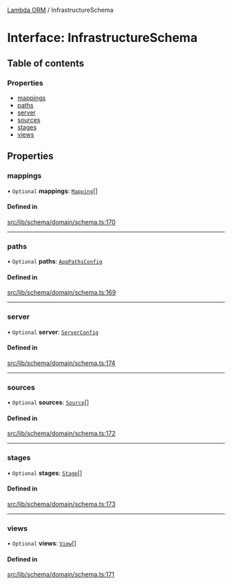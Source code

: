 [Lambda ORM](../README.md) / InfrastructureSchema

# Interface: InfrastructureSchema

## Table of contents

### Properties

- [mappings](InfrastructureSchema.md#mappings)
- [paths](InfrastructureSchema.md#paths)
- [server](InfrastructureSchema.md#server)
- [sources](InfrastructureSchema.md#sources)
- [stages](InfrastructureSchema.md#stages)
- [views](InfrastructureSchema.md#views)

## Properties

### mappings

• `Optional` **mappings**: [`Mapping`](Mapping.md)[]

#### Defined in

[src/lib/schema/domain/schema.ts:170](https://github.com/lambda-orm/lambdaorm-base/blob/607e1fafed50a330f31ab43c22ecec31e40b455d/src/lib/schema/domain/schema.ts#L170)

___

### paths

• `Optional` **paths**: [`AppPathsConfig`](AppPathsConfig.md)

#### Defined in

[src/lib/schema/domain/schema.ts:169](https://github.com/lambda-orm/lambdaorm-base/blob/607e1fafed50a330f31ab43c22ecec31e40b455d/src/lib/schema/domain/schema.ts#L169)

___

### server

• `Optional` **server**: [`ServerConfig`](ServerConfig.md)

#### Defined in

[src/lib/schema/domain/schema.ts:174](https://github.com/lambda-orm/lambdaorm-base/blob/607e1fafed50a330f31ab43c22ecec31e40b455d/src/lib/schema/domain/schema.ts#L174)

___

### sources

• `Optional` **sources**: [`Source`](Source.md)[]

#### Defined in

[src/lib/schema/domain/schema.ts:172](https://github.com/lambda-orm/lambdaorm-base/blob/607e1fafed50a330f31ab43c22ecec31e40b455d/src/lib/schema/domain/schema.ts#L172)

___

### stages

• `Optional` **stages**: [`Stage`](Stage.md)[]

#### Defined in

[src/lib/schema/domain/schema.ts:173](https://github.com/lambda-orm/lambdaorm-base/blob/607e1fafed50a330f31ab43c22ecec31e40b455d/src/lib/schema/domain/schema.ts#L173)

___

### views

• `Optional` **views**: [`View`](View.md)[]

#### Defined in

[src/lib/schema/domain/schema.ts:171](https://github.com/lambda-orm/lambdaorm-base/blob/607e1fafed50a330f31ab43c22ecec31e40b455d/src/lib/schema/domain/schema.ts#L171)
